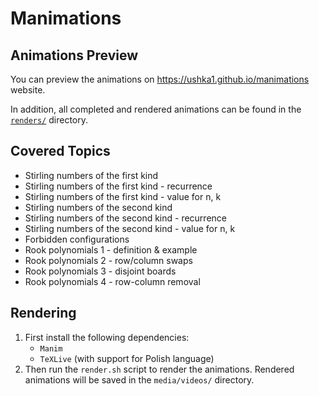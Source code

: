 # Manimations

## Animations Preview

You can preview the animations on <https://ushka1.github.io/manimations> website.

In addition, all completed and rendered animations can be found in the [`renders/`](./renders/) directory.

## Covered Topics

- Stirling numbers of the first kind
- Stirling numbers of the first kind - recurrence
- Stirling numbers of the first kind - value for n, k
- Stirling numbers of the second kind
- Stirling numbers of the second kind - recurrence
- Stirling numbers of the second kind - value for n, k
- Forbidden configurations
- Rook polynomials 1 - definition & example
- Rook polynomials 2 - row/column swaps
- Rook polynomials 3 - disjoint boards
- Rook polynomials 4 - row-column removal

## Rendering

1. First install the following dependencies:
    - `Manim`
    - `TeXLive` (with support for Polish language)
1. Then run the `render.sh` script to render the animations. Rendered animations will be saved in the `media/videos/` directory.
